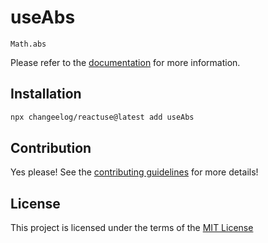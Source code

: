 # useAbs

`Math.abs`

Please refer to the [documentation](#) for more information.

## Installation

```bash
npx changeelog/reactuse@latest add useAbs
```

## Contribution

Yes please! See the [contributing guidelines](#) for more details!

## License

This project is licensed under the terms of the [MIT License](/LICENSE)

